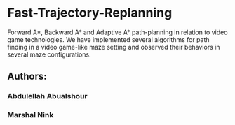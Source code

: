 # Fast-Trajectory-Replanning
Forward A*, Backward A* and Adaptive A* path-planning in relation to video game technologies. We have implemented several algorithms for path finding in a video game-like maze setting and observed their behaviors in several maze configurations.

## Authors: 
### Abdulellah Abualshour
### Marshal Nink
